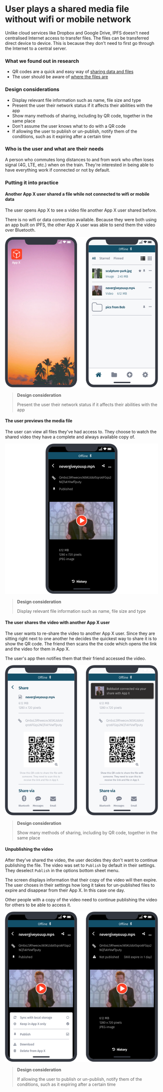 # User plays a shared media file without wifi or mobile network

Unlike cloud services like Dropbox and Google Drive, IPFS doesn't need centralised Internet access to transfer files. The files can be transferred direct device to device. This is because they don't need to first go through the Internet to a central server.

### What we found out in research

* QR codes are a quick and easy way of [sharing data and files](application-survey/application-survey/sharedrop.io)
* The user should be aware of [where the files are](user-research/interviews/potential-users)

### Design considerations

* Display relevant file information such as name, file size and type
* Present the user their network status if it affects their abilities with the app
* Show many methods of sharing, including by QR code, together in the same place
* Don't assume the user knows what to do with a QR code
* If allowing the user to publish or un-publish, notify them of the conditions, such as it expiring after a certain time

### Who is the user and what are their needs

A person who commutes long distances to and from work who often loses signal \(4G, LTE, etc.\) when on the train. They're interested in being able to have everything work if connected or not by default.

### Putting it into practice

#### Another App X user shared a file while not connected to wifi or mobile data

The user opens App X to see a video file another App X user shared before.

There is no wifi or data connection available. Because they were both using an app built on IPFS, the other App X user was able to send them the video over Bluetooth.

![](https://raw.githubusercontent.com/ipfs/mobile-design-guidelines/master/.gitbook/assets/Offline-1.png)

> **Design consideration**
>
> Present the user their network status if it affects their abilities with the app

#### The user previews the media file

The user can view all files they've had access to. They choose to watch the shared video they have a complete and always available copy of.

![](https://raw.githubusercontent.com/ipfs/mobile-design-guidelines/master/.gitbook/assets/Offline-2.png)

> **Design consideration**
>
> Display relevant file information such as name, file size and type

#### The user shares the video with another App X user

The user wants to re-share the video to another App X user. Since they are sitting right next to one another he decides the quickest way to share it is to show the QR code. The friend then scans the the code which opens the link and the video for them in App X.

The user's app then notifies them that their friend accessed the video.

![](https://raw.githubusercontent.com/ipfs/mobile-design-guidelines/master/.gitbook/assets/Offline-3.png)

> **Design consideration**
>
> Show many methods of sharing, including by QR code, together in the same place

#### Unpublishing the video

After they've shared the video, the user decides they don't want to continue publishing the file. The video was set to `Publish` by default in their settings. They deselect `Publish` in the options bottom sheet menu.

The screen displays information that their copy of the video will then expire. The user choses in their settings how long it takes for un-published files to expire and disappear from their App X. In this case one day.

Other people with a copy of the video need to continue publishing the video for others to be able to access it.

![](https://raw.githubusercontent.com/ipfs/mobile-design-guidelines/master/.gitbook/assets/Offline-4.png)

> **Design consideration**
>
> If allowing the user to publish or un-publish, notify them of the conditions, such as it expiring after a certain time

